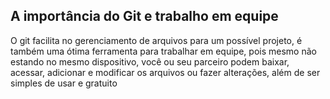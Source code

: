 ## A importância do Git e trabalho em equipe
O git facilita no gerenciamento de arquivos para um possível projeto, é também uma ótima ferramenta para trabalhar em equipe, pois mesmo não estando no mesmo dispositivo, você ou seu parceiro podem baixar, acessar, adicionar e modificar os arquivos ou fazer alterações, além de ser simples de usar e gratuito
